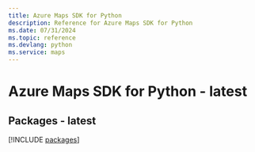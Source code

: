 ```yaml
---
title: Azure Maps SDK for Python
description: Reference for Azure Maps SDK for Python
ms.date: 07/31/2024
ms.topic: reference
ms.devlang: python
ms.service: maps
---
```

# Azure Maps SDK for Python - latest
## Packages - latest
[!INCLUDE [packages](maps-index.md)]